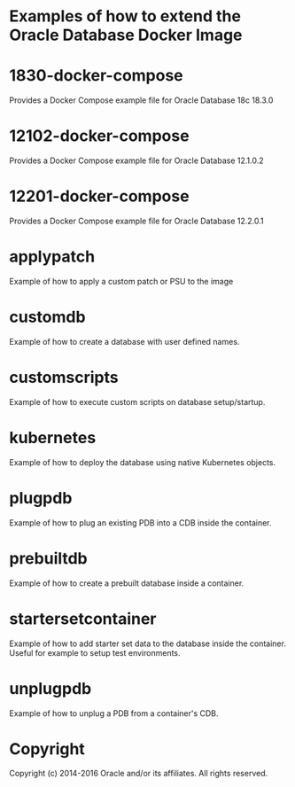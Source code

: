 Examples of how to extend the Oracle Database Docker Image
================================
# 1830-docker-compose
Provides a Docker Compose example file for Oracle Database 18c 18.3.0

# 12102-docker-compose
Provides a Docker Compose example file for Oracle Database 12.1.0.2

# 12201-docker-compose
Provides a Docker Compose example file for Oracle Database 12.2.0.1

# applypatch
Example of how to apply a custom patch or PSU to the image

# customdb
Example of how to create a database with user defined names.

# customscripts
Example of how to execute custom scripts on database setup/startup.

# kubernetes
Example of how to deploy the database using native Kubernetes objects.

# plugpdb
Example of how to plug an existing PDB into a CDB inside the container.

# prebuiltdb
Example of how to create a prebuilt database inside a container.

# startersetcontainer
Example of how to add starter set data to the database inside the container.
Useful for example to setup test environments.

# unplugpdb
Example of how to unplug a PDB from a container's CDB.

# Copyright
Copyright (c) 2014-2016 Oracle and/or its affiliates. All rights reserved.
